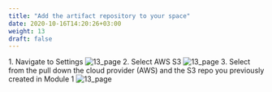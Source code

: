 ```yaml
---
title: "Add the artifact repository to your space"
date: 2020-10-16T14:20:26+03:00
weight: 13
draft: false
---
```

1\. Navigate to Settings
![13_page](/images/module3/13_page.png)
2\. Select AWS S3
![13_page](/images/module3/14_page.png)
3\. Select from the pull down the cloud provider (AWS) and the S3 repo you previously created in Module 1 
![13_page](/images/module3/15_page_1.png)

